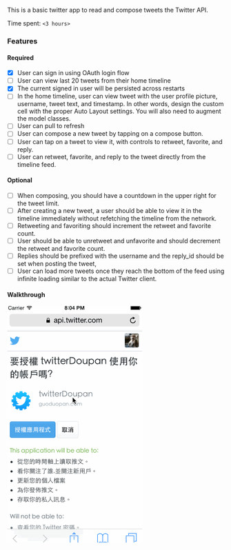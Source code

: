 This is a basic twitter app to read and compose tweets the Twitter API.

Time spent: `<3 hours>`

### Features

#### Required

  - [x] User can sign in using OAuth login flow
  - [ ] User can view last 20 tweets from their home timeline
  - [x] The current signed in user will be persisted across restarts
  - [ ] In the home timeline, user can view tweet with the user profile picture, username, tweet text, and timestamp. In other words, design the custom cell with the proper Auto Layout settings. You will also need to augment the model classes.
  - [ ] User can pull to refresh
  - [ ] User can compose a new tweet by tapping on a compose button.
  - [ ] User can tap on a tweet to view it, with controls to retweet, favorite, and reply.
  - [ ] User can retweet, favorite, and reply to the tweet directly from the timeline feed.

#### Optional
  - [ ] When composing, you should have a countdown in the upper right for the tweet limit.
  - [ ] After creating a new tweet, a user should be able to view it in the timeline immediately without refetching the timeline from the network.
  - [ ] Retweeting and favoriting should increment the retweet and favorite count.
  - [ ] User should be able to unretweet and unfavorite and should decrement the retweet and favorite count.
  - [ ] Replies should be prefixed with the username and the reply_id should be set when posting the tweet,
  - [ ] User can load more tweets once they reach the bottom of the feed using infinite loading similar to the actual Twitter client.

#### Walkthrough
![Video Walkthrough](walkthrough.gif)
